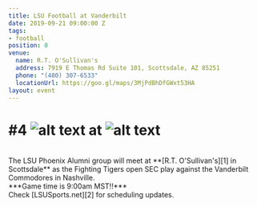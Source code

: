 ```yaml
---
title: LSU Football at Vanderbilt
date: 2019-09-21 09:00:00 Z
tags:
- football
position: 0
venue:
  name: R.T. O'Sullivan's
  address: 7919 E Thomas Rd Suite 101, Scottsdale, AZ 85251
  phone: "(480) 307-6533"
  locationUrl: https://goo.gl/maps/3MjPdBhDfGWxt53HA
layout: event
---
```


# #4 ![alt text](https://lsu-phoenix-alumni.github.io/assets/img/LSUTigers.png "LSU Fighting Tigers") at ![alt text](https://lsu-phoenix-alumni.github.io/assets/img/VandyCommodores.png "Vanderbilt Commodores")  
<br>
The LSU Phoenix Alumni group will meet at **[R.T. O'Sullivan's][1] in Scottsdale** as the Fighting Tigers open SEC play against the Vanderbilt Commodores in Nashville.  
<br>
***Game time is 9:00am MST!!***  
<br>
Check [LSUSports.net][2] for scheduling updates.  

[1]: https://scottsdale.rtosullivans.com/ "RTO Scottsdale website"
[2]: http://www.lsusports.net/SportSelect.dbml?SPID=2164&SPSID=27811&DB_OEM_ID=5200&_ga=2.61742444.1994479276.1565745145-1475237789.1565745143 "THE OFFICIAL SITE OF LSU ATHLETICS"